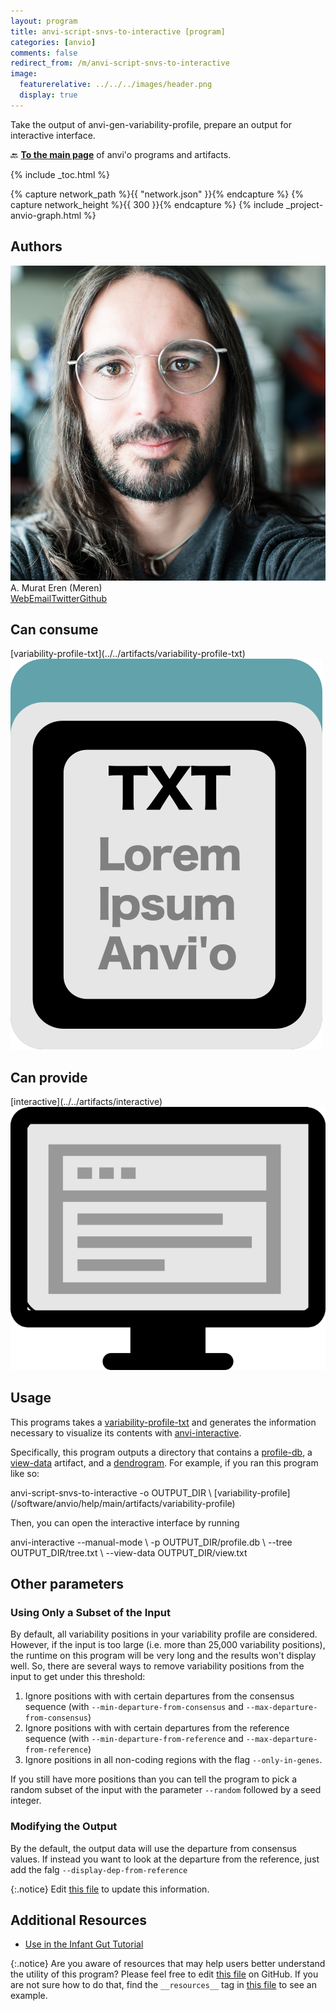 ```yaml
---
layout: program
title: anvi-script-snvs-to-interactive [program]
categories: [anvio]
comments: false
redirect_from: /m/anvi-script-snvs-to-interactive
image:
  featurerelative: ../../../images/header.png
  display: true
---
```


Take the output of anvi-gen-variability-profile, prepare an output for interactive interface.

🔙 **[To the main page](../../)** of anvi'o programs and artifacts.


{% include _toc.html %}
<div id="svg" class="subnetwork"></div>
{% capture network_path %}{{ "network.json" }}{% endcapture %}
{% capture network_height %}{{ 300 }}{% endcapture %}
{% include _project-anvio-graph.html %}


## Authors

<div class="page-author"><div class="page-author-info"><div class="page-person-photo"><img class="page-person-photo-img" src="../../images/authors/meren.jpg" /></div><div class="page-person-info-box"><span class="page-author-name">A. Murat Eren (Meren)</span><div class="page-author-social-box"><a href="http://meren.org" class="person-social" target="_blank"><i class="fa fa-fw fa-home"></i>Web</a><a href="mailto:a.murat.eren@gmail.com" class="person-social" target="_blank"><i class="fa fa-fw fa-envelope-square"></i>Email</a><a href="http://twitter.com/merenbey" class="person-social" target="_blank"><i class="fa fa-fw fa-twitter-square"></i>Twitter</a><a href="http://github.com/meren" class="person-social" target="_blank"><i class="fa fa-fw fa-github"></i>Github</a></div></div></div></div>



## Can consume


<p style="text-align: left" markdown="1"><span class="artifact-r">[variability-profile-txt](../../artifacts/variability-profile-txt) <img src="../../images/icons/TXT.png" class="artifact-icon-mini" /></span></p>


## Can provide


<p style="text-align: left" markdown="1"><span class="artifact-p">[interactive](../../artifacts/interactive) <img src="../../images/icons/DISPLAY.png" class="artifact-icon-mini" /></span></p>


## Usage


This programs takes a <span class="artifact-n">[variability-profile-txt](/software/anvio/help/main/artifacts/variability-profile-txt)</span> and generates the information necessary to visualize its contents with <span class="artifact-p">[anvi-interactive](/software/anvio/help/main/programs/anvi-interactive)</span>. 

Specifically, this program outputs a directory that contains a <span class="artifact-n">[profile-db](/software/anvio/help/main/artifacts/profile-db)</span>, a <span class="artifact-n">[view-data](/software/anvio/help/main/artifacts/view-data)</span> artifact, and a <span class="artifact-n">[dendrogram](/software/anvio/help/main/artifacts/dendrogram)</span>. For example, if you ran this program like so: 

<div class="codeblock" markdown="1">
anvi&#45;script&#45;snvs&#45;to&#45;interactive &#45;o OUTPUT_DIR \
                                <span class="artifact&#45;n">[variability&#45;profile](/software/anvio/help/main/artifacts/variability&#45;profile)</span>
</div>

Then, you can open the interactive interface by running 

<div class="codeblock" markdown="1">
anvi&#45;interactive &#45;&#45;manual&#45;mode \
                 &#45;p OUTPUT_DIR/profile.db \
                 &#45;&#45;tree OUTPUT_DIR/tree.txt \
                 &#45;&#45;view&#45;data OUTPUT_DIR/view.txt
</div>

## Other parameters 

### Using Only a Subset of the Input

By default, all variability positions in your variability profile are considered. However, if the input is too large (i.e. more than 25,000 variability positions), the runtime on this program will be very long and the results won't display well. So, there are several ways to remove variability positions from  the input to get under this threshold: 

1. Ignore positions with with certain departures from the consensus sequence (with `--min-departure-from-consensus` and `--max-departure-from-consensus`)
2. Ignore positions with with certain departures from the reference sequence (with `--min-departure-from-reference` and `--max-departure-from-reference`)
3. Ignore positions in all non-coding regions with the flag `--only-in-genes`. 

If you still have more positions than you can tell the program to pick a random subset of the input with the parameter `--random` followed by a seed integer.

### Modifying the Output

By the default, the output data will use the departure from consensus values. If instead you want to look at the departure from the reference, just add the falg `--display-dep-from-reference`


{:.notice}
Edit [this file](https://github.com/merenlab/anvio/tree/master/anvio/docs/programs/anvi-script-snvs-to-interactive.md) to update this information.


## Additional Resources


* [Use in the Infant Gut Tutorial](http://merenlab.org/tutorials/infant-gut/#visualizing-snv-profiles-using-anvio)


{:.notice}
Are you aware of resources that may help users better understand the utility of this program? Please feel free to edit [this file](https://github.com/merenlab/anvio/tree/master/bin/anvi-script-snvs-to-interactive) on GitHub. If you are not sure how to do that, find the `__resources__` tag in [this file](https://github.com/merenlab/anvio/blob/master/bin/anvi-interactive) to see an example.
